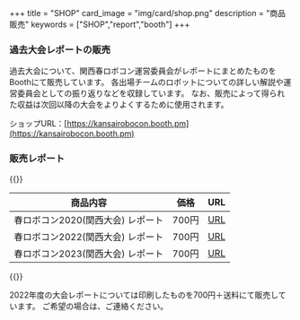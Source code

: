 +++
title = "SHOP"
card_image =  "img/card/shop.png"
description = "商品販売"
keywords = ["SHOP","report","booth"]
+++

### 過去大会レポートの販売

過去大会について、関西春ロボコン運営委員会がレポートにまとめたものをBoothにて販売しています。
各出場チームのロボットについての詳しい解説や運営委員会としての振り返りなどを収録しています。
なお、販売によって得られた収益は次回以降の大会をよりよくするために使用されます。

ショップURL：[https://kansairobocon.booth.pm](https://kansairobocon.booth.pm)

### 販売レポート

{{<mdtable class = "simple-table">}}

|             商品内容              | 価格  |                         URL                         |
| :-------------------------------: | :---: | :-------------------------------------------------: |
| 春ロボコン2020(関西大会) レポート | 700円 | [URL](https://kansairobocon.booth.pm/items/3538712) |
| 春ロボコン2022(関西大会) レポート | 700円 | [URL](https://kansairobocon.booth.pm/items/3802228) |
| 春ロボコン2023(関西大会) レポート | 700円 | [URL](https://kansairobocon.booth.pm/items/4926001) |

{{</mdtable>}}

2022年度の大会レポートについては印刷したものを700円＋送料にて販売しています。
ご希望の場合は、ご連絡ください。

